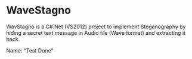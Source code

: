WaveStagno
==========

WavStagno is a C#.Net (VS2012) project to implement Steganography by hiding a secret text message in Audio file (Wave format) and extracting it back.

Name: "Test Done"
